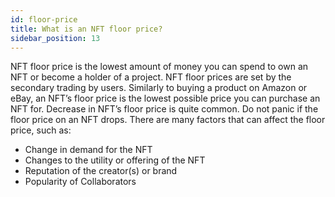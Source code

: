```yaml
---
id: floor-price
title: What is an NFT floor price?
sidebar_position: 13
---
```


NFT floor price is the lowest amount of money you can spend to own an NFT or become a holder of a project. NFT floor prices are set by the secondary trading by users. Similarly to buying a product on Amazon or eBay, an NFT’s floor price is the lowest possible price you can purchase an NFT for. Decrease in NFT’s floor price is quite common. Do not panic if the floor price on an NFT drops. There are many factors that can affect the floor price, such as:

- Change in demand for the NFT
- Changes to the utility or offering of the NFT
- Reputation of the creator(s) or brand
- Popularity of Collaborators
